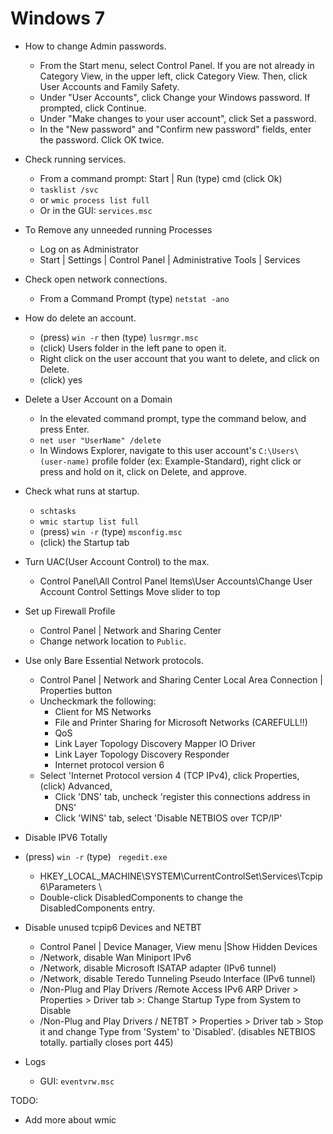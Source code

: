 # Windows 7
* How to change Admin passwords.
  * From the Start menu, select Control Panel. If you are not already in Category View, in the upper left, click Category   View. Then, click User Accounts and Family Safety.
  * Under "User Accounts", click Change your Windows password. If prompted, click Continue.
  * Under "Make changes to your user account", click Set a password.
  * In the "New password" and "Confirm new password" fields, enter the password. Click OK twice.
* Check running services.
  * From a command prompt: Start | Run (type) cmd (click Ok)
  * `tasklist /svc` 
  * or `wmic process list full`
  * Or in the GUI: `services.msc`
* To Remove any unneeded running Processes
  * Log on as Administrator
  * Start | Settings | Control Panel | Administrative Tools | Services
* Check open network connections.
  * From a Command Prompt (type) `netstat -ano`
* How do delete an account.
  * (press) `win -r` then (type) `lusrmgr.msc`
  * (click) Users folder in the left pane to open it.
  * Right click on the user account that you want to delete, and click on Delete.
  * (click) yes
* Delete a User Account on a Domain
  * In the elevated command prompt, type the command below, and press Enter. 
  * `net user "UserName" /delete`
  * In Windows Explorer, navigate to this user account's `C:\Users\(user-name)` profile folder (ex: Example-Standard), right click or press and hold on it, click on Delete, and approve. 
* Check what runs at startup.
  * `schtasks`
  * `wmic startup list full`
  * (press) `win -r` (type) `msconfig.msc`
  * (click) the Startup tab
* Turn UAC(User Account Control) to the max.
  * Control Panel\All Control Panel Items\User Accounts\Change User Account Control Settings Move slider to top
* Set up Firewall Profile
  * Control Panel | Network and Sharing Center
  * Change network location to `Public`.
* Use only Bare Essential Network protocols.
  * Control Panel | Network and Sharing Center Local Area Connection | Properties button 
  * Uncheckmark the following:
    * Client for MS Networks
    * File and Printer Sharing for Microsoft Networks (CAREFULL!!)
    * QoS
    * Link Layer Topology Discovery Mapper IO Driver
    * Link Layer Topology Discovery Responder
    * Internet protocol version 6
  * Select 'Internet Protocol version 4 (TCP IPv4), click Properties, (click) Advanced,
    * Click 'DNS' tab, uncheck 'register this connections address in DNS'
    * Click 'WINS' tab, select 'Disable NETBIOS over TCP/IP'
* Disable IPV6 Totally
 * (press) `win -r` (type) ` regedit.exe`
    * HKEY_LOCAL_MACHINE\SYSTEM\CurrentControlSet\Services\Tcpip6\Parameters \ 
    * Double-click DisabledComponents to change the DisabledComponents entry.
* Disable unused tcpip6 Devices and NETBT
  * Control Panel | Device Manager, View menu |Show Hidden Devices
  * /Network, disable Wan Miniport IPv6
  * /Network, disable Microsoft ISATAP adapter (IPv6 tunnel)
  * /Network, disable Teredo Tunneling Pseudo Interface (IPv6 tunnel)
  * /Non-Plug and Play Drivers /Remote Access IPv6 ARP Driver > Properties > Driver tab >: Change Startup Type from System to Disable
  *  /Non-Plug and Play Drivers / NETBT > Properties > Driver tab > Stop it and change Type from 'System' to 'Disabled'. (disables NETBIOS totally. partially closes port 445)

* Logs
  * GUI: `eventvrw.msc`

TODO: 

* Add more about wmic
